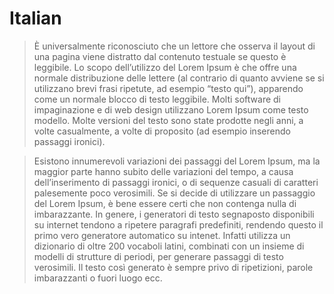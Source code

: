 # Italian

> È universalmente riconosciuto che un lettore che osserva il layout di una
pagina viene distratto dal contenuto testuale se questo è leggibile. Lo scopo
dell’utilizzo del Lorem Ipsum è che offre una normale distribuzione delle
lettere (al contrario di quanto avviene se si utilizzano brevi frasi ripetute,
ad esempio “testo qui”), apparendo come un normale blocco di testo leggibile.
Molti software di impaginazione e di web design utilizzano Lorem Ipsum come
testo modello. Molte versioni del testo sono state prodotte negli anni, a
volte casualmente, a volte di proposito (ad esempio inserendo passaggi ironici).

> Esistono innumerevoli variazioni dei passaggi del Lorem Ipsum, ma la
maggior parte hanno subito delle variazioni del tempo, a causa dell’inserimento
di passaggi ironici, o di sequenze casuali di caratteri palesemente poco
verosimili. Se si decide di utilizzare un passaggio del Lorem Ipsum, è bene
essere certi che non contenga nulla di imbarazzante. In genere, i generatori
di testo segnaposto disponibili su internet tendono a ripetere paragrafi
predefiniti, rendendo questo il primo vero generatore automatico su intenet.
Infatti utilizza un dizionario di oltre 200 vocaboli latini, combinati con
un insieme di modelli di strutture di periodi, per generare passaggi di testo
verosimili. Il testo così generato è sempre privo di ripetizioni, parole
imbarazzanti o fuori luogo ecc.
